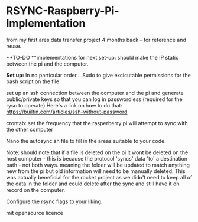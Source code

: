 # RSYNC-Raspberry-Pi-Implementation

from my first ares data transfer project 4 months back - for reference and reuse.

**TO-DO **implementations for next set-up:
should make the IP static between the pi and the computer.

**Set up:**
In no particular order...
Sudo to give excicutable permissions for the bash script on the file

set up an ssh connection between the computer and the pi and generate public/private keys so that you can log in passwordless (required for the rysc to operate)
Here's a link on how to do that: https://builtin.com/articles/ssh-without-password

crontab: set the frequency that the rasperberry pi will attempt to sync with the other computer 

Nano the autosync.sh file to fill in the areas suitable to your code.

Note: should note that if a file is deleted on the pi it wont be deleted on the host computer - this is because the protocol 'syncs' data 'to' a destination path - not both ways. meaning the folder will be updated to match anything new from the pi but old information will need to be manually deleted.
This was actually beneficial for the rocket project as we didn't need to keep all of the data in the folder and could delete after the sync and still have it on record on the computer.

Configure the rsync flags to your liking.

mit opensource licence 
